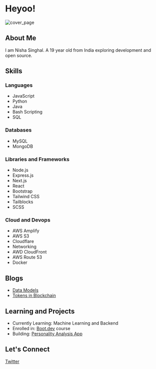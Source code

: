 # Heyoo!
![cover_page](https://github.com/nishaYO/nishaYO/assets/111162548/ad2b38ec-293f-4fc2-85f2-4538a2170d89)


## About Me
I am Nisha Singhal. A 19 year old from India exploring development and open source.

## Skills

### Languages
- JavaScript
- Python
- Java
- Bash Scripting
- SQL

### Databases
- MySQL
- MongoDB

### Libraries and Frameworks
- Node.js
- Express.js
- Next.js
- React
- Bootstrap
- Tailwind CSS
- Tailblocks
- SCSS

### Cloud and Devops
- AWS Amplify
- AWS S3
- Cloudflare
- Networking
- AWD CloudFront
- AWS Route 53
- Docker

## Blogs
- [Data Models](https://nishasinghal.hashnode.dev/data-models)
- [Tokens in Blockchain](https://nishasinghal.hashnode.dev/demystifying-blockchain-tokens)

## Learning and Projects

- Currently Learning: Machine Learning and Backend
- Enrolled in: [Boot.dev](http://boot.dev) course
- Building: [Personality Analysis App](https://github.com/nishaYO/personality_analyst)

## Let's Connect

[Twitter](https://twitter.com/SNishaYo)
